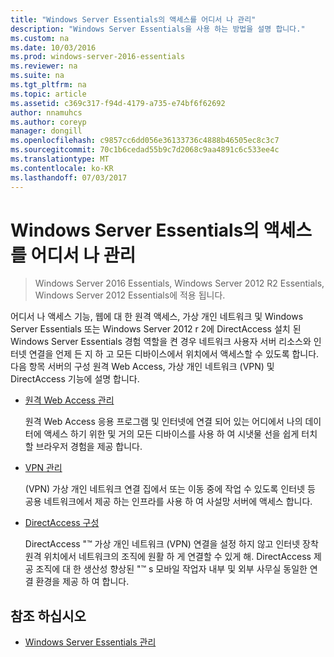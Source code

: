 ```yaml
---
title: "Windows Server Essentials의 액세스를 어디서 나 관리"
description: "Windows Server Essentials을 사용 하는 방법을 설명 합니다."
ms.custom: na
ms.date: 10/03/2016
ms.prod: windows-server-2016-essentials
ms.reviewer: na
ms.suite: na
ms.tgt_pltfrm: na
ms.topic: article
ms.assetid: c369c317-f94d-4179-a735-e74bf6f62692
author: nnamuhcs
ms.author: coreyp
manager: dongill
ms.openlocfilehash: c9857cc6dd056e36133736c4888b46505ec8c3c7
ms.sourcegitcommit: 70c1b6cedad55b9c7d2068c9aa4891c6c533ee4c
ms.translationtype: MT
ms.contentlocale: ko-KR
ms.lasthandoff: 07/03/2017
---
```

# <a name="manage-anywhere-access-in-windows-server-essentials"></a>Windows Server Essentials의 액세스를 어디서 나 관리

>Windows Server 2016 Essentials, Windows Server 2012 R2 Essentials, Windows Server 2012 Essentials에 적용 됩니다.

어디서 나 액세스 기능, 웹에 대 한 원격 액세스, 가상 개인 네트워크 및 Windows Server Essentials 또는 Windows Server 2012 r 2에 DirectAccess 설치 된 Windows Server Essentials 경험 역할을 켠 경우 네트워크 사용자 서버 리소스와 인터넷 연결을 언제 든 지 하 고 모든 디바이스에서 위치에서 액세스할 수 있도록 합니다. 다음 항목 서버의 구성 원격 Web Access, 가상 개인 네트워크 (VPN) 및 DirectAccess 기능에 설명 합니다.  
  
-   [원격 Web Access 관리](Manage-Remote-Web-Access-in-Windows-Server-Essentials.md)  
  
     원격 Web Access 응용 프로그램 및 인터넷에 연결 되어 있는 어디에서 나의 데이터에 액세스 하기 위한 및 거의 모든 디바이스를 사용 하 여 시냇물 선을 쉽게 터치 할 브라우저 경험을 제공 합니다.  
  
-   [VPN 관리](Manage-VPN-in-Windows-Server-Essentials.md)  
  
     (VPN) 가상 개인 네트워크 연결 집에서 또는 이동 중에 작업 수 있도록 인터넷 등 공용 네트워크에서 제공 하는 인프라를 사용 하 여 사설망 서버에 액세스 합니다.  
  
-   [DirectAccess 구성](Configure-DirectAccess-in-Windows-Server-Essentials.md)  
  
     DirectAccess "™ 가상 개인 네트워크 (VPN) 연결을 설정 하지 않고 인터넷 장착 원격 위치에서 네트워크의 조직에 원활 하 게 연결할 수 있게 해. DirectAccess 제공 조직에 대 한 생산성 향상된 "™ s 모바일 작업자 내부 및 외부 사무실 동일한 연결 환경을 제공 하 여 합니다.  
  
## <a name="see-also"></a>참조 하십시오  

-   [Windows Server Essentials 관리](Manage-Windows-Server-Essentials.md)
